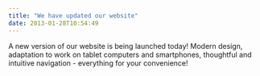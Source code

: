 ```yaml
---
title: "We have updated our website"
date: 2013-01-28T10:54:49
---
```


A new version of our website is being launched today! Modern design, adaptation to work on tablet computers and smartphones, thoughtful and intuitive navigation - everything for your convenience!
 


